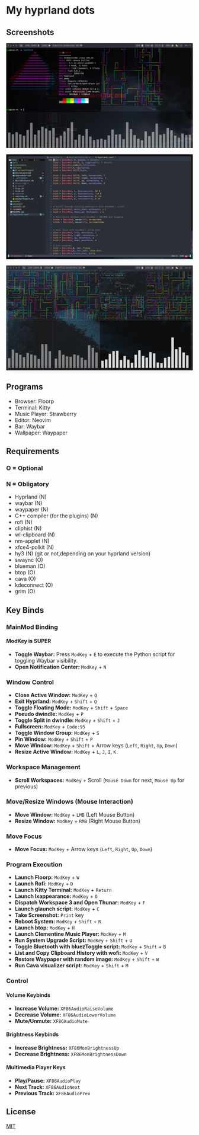 # My hyprland dots

## Screenshots

![Screenshot](./screenshots/Screenshot1.png)

![Screenshot](./screenshots/Screenshot2.png)

![Screenshot](./screenshots/Screenshot3.png)

## Programs

- Browser: Floorp 
- Terminal: Kitty 
- Music Player: Strawberry
- Editor: Neovim
- Bar: Waybar
- Wallpaper: Waypaper

## Requirements

### O = Optional
### N = Obligatory

- Hyprland (N)
- waybar (N)
- waypaper (N)
- C++ compiler (for the plugins) (N)
- rofi (N)
- cliphist (N)
- wl-clipboard (N)
- nm-applet (N)
- xfce4-polkit (N)
- hy3 (N) (git or not,depending on your hyprland version)
- swaync (O)
- blueman (O)
- btop (O)
- cava (O)
- kdeconnect (O)
- grim (O)


## Key Binds

### MainMod Binding
#### **ModKey is SUPER**

- **Toggle Waybar:** Press `ModKey` + `E` to execute the Python script for toggling Waybar visibility.
- **Open Notification Center:** `ModKey` + `N`

### Window Control
- **Close Active Window:** `ModKey` + `Q`
- **Exit Hyprland:** `ModKey` + `Shift` + `Q`
- **Toggle Floating Mode:** `ModKey` + `Shift` + `Space`
- **Pseudo dwindle:** `ModKey` + `P`
- **Toggle Split in dwindle:** `ModKey` + `Shift` + `J`
- **Fullscreen:** `ModKey` + `Code:95`
- **Toggle Window Group:** `ModKey` + `S`
- **Pin Window:** `ModKey` + `Shift` + `P`
- **Move Window:** `ModKey` + `Shift` + Arrow keys (`Left`, `Right`, `Up`, `Down`)
- **Resize Active Window:** `ModKey` + `L`, `J`, `I`, `K`

### Workspace Management
- **Scroll Workspaces:** `ModKey` + Scroll (`Mouse Down` for next, `Mouse Up` for previous)

### Move/Resize Windows (Mouse Interaction)
- **Move Window:** `ModKey` + `LMB` (Left Mouse Button)
- **Resize Window:** `ModKey` + `RMB` (Right Mouse Button)

### Move Focus
- **Move Focus:** `ModKey` + Arrow keys (`Left`, `Right`, `Up`, `Down`)

### Program Execution
- **Launch Floorp:** `ModKey` + `W`
- **Launch Rofi:** `ModKey` + `D`
- **Launch Kitty Terminal:** `ModKey` + `Return`
- **Launch lxappearance:** `ModKey` + `O`
- **Dispatch Workspace 3 and Open Thunar:** `ModKey` + `F`
- **Launch glaunch script:** `ModKey` + `C`
- **Take Screenshot:** `Print` key
- **Reboot System:** `ModKey` + `Shift` + `R`
- **Launch btop:** `ModKey` + `H`
- **Launch Clementine Music Player:** `ModKey` + `M`
- **Run System Upgrade Script:** `ModKey` + `Shift` + `U`
- **Toggle Bluetooth with bluezToggle script:** `ModKey` + `Shift` + `B`
- **List and Copy Clipboard History with wofi:** `ModKey` + `V`
- **Restore Waypaper with random image:** `ModKey` + `Shift` + `W`
- **Run Cava visualizer script:** `ModKey` + `Shift` + `M`

### Control
#### Volume Keybinds
- **Increase Volume:** `XF86AudioRaiseVolume`
- **Decrease Volume:** `XF86AudioLowerVolume`
- **Mute/Unmute:** `XF86AudioMute`

#### Brightness Keybinds
- **Increase Brightness:** `XF86MonBrightnessUp`
- **Decrease Brightness:** `XF86MonBrightnessDown`

#### Multimedia Player Keys
- **Play/Pause:** `XF86AudioPlay`
- **Next Track:** `XF86AudioNext`
- **Previous Track:** `XF86AudioPrev`




## License

[MIT](https://choosealicense.com/licenses/mit/)

